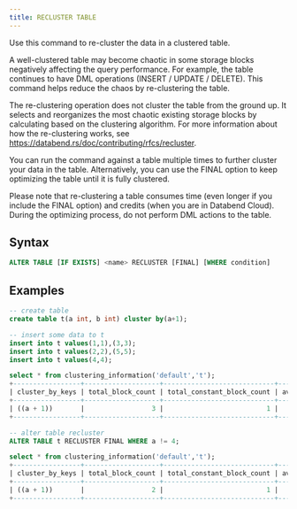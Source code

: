 ```yaml
---
title: RECLUSTER TABLE
---
```


Use this command to re-cluster the data in a clustered table.

A well-clustered table may become chaotic in some storage blocks negatively affecting the query performance. For example, the table continues to have DML operations (INSERT / UPDATE / DELETE). This command helps reduce the chaos by re-clustering the table.

The re-clustering operation does not cluster the table from the ground up. It selects and reorganizes the most chaotic existing storage blocks by calculating based on the clustering algorithm. For more information about how the re-clustering works, see https://databend.rs/doc/contributing/rfcs/recluster.

You can run the command against a table multiple times to further cluster your data in the table. Alternatively, you can use the FINAL option to keep optimizing the table until it is fully clustered.

Please note that re-clustering a table consumes time (even longer if you include the FINAL option) and credits (when you are in Databend Cloud). During the optimizing process, do not perform DML actions to the table.

## Syntax

```sql
ALTER TABLE [IF EXISTS] <name> RECLUSTER [FINAL] [WHERE condition]
```

## Examples

```sql
-- create table
create table t(a int, b int) cluster by(a+1);

-- insert some data to t
insert into t values(1,1),(3,3);
insert into t values(2,2),(5,5);
insert into t values(4,4);

select * from clustering_information('default','t');
+-----------------+-------------------+----------------------------+------------------+---------------+-----------------------+
| cluster_by_keys | total_block_count | total_constant_block_count | average_overlaps | average_depth | block_depth_histogram |
+-----------------+-------------------+----------------------------+------------------+---------------+-----------------------+
| ((a + 1))       |                 3 |                          1 |           1.3333 |           2.0 | {"00002":3}           |
+-----------------+-------------------+----------------------------+------------------+---------------+-----------------------+

-- alter table recluster
ALTER TABLE t RECLUSTER FINAL WHERE a != 4;

select * from clustering_information('default','t');
+-----------------+-------------------+----------------------------+------------------+---------------+-----------------------+
| cluster_by_keys | total_block_count | total_constant_block_count | average_overlaps | average_depth | block_depth_histogram |
+-----------------+-------------------+----------------------------+------------------+---------------+-----------------------+
| ((a + 1))       |                 2 |                          1 |              1.0 |           2.0 | {"00002":2}           |
+-----------------+-------------------+----------------------------+------------------+---------------+-----------------------+
```